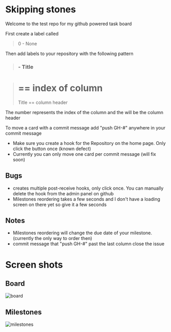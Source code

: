 # Skipping stones

Welcome to the test repo for my github powered task board

First create a label called 

> 0 - None

Then add labels to your repository with the following pattern

>  ### - Title

>  # == index of column
>  Title == column header

The number represents the index of the column and the will be the column header

To move a card with a commit message add "push GH-#" anywhere in your commit message

* Make sure you create a hook for the Repository on the home page. Only click the button once (known defect)
* Currently you can only move one card per commit message (will fix soon)


## Bugs
* creates multiple post-receive hooks, only click once. You can manually delete the hook from the admin panel on github
* Milestones reordering takes a few seconds and I don't have a loading screen on there yet so give it a few seconds


## Notes
* Milestones reordering will change the due date of your milestone. (currently the only way to order then)
* commit message that "push GH-#" past the last column close the issue

# Screen shots

## Board
![board](http://f.cl.ly/items/1Y2b2K1f0n0S1U0X1g19/Image%202011-11-28%20at%2011.45.24%20AM.png)

## Milestones
![milestones](http://f.cl.ly/items/311g0V3h191O2N250J3V/Image%202011-11-28%20at%2011.45.51%20AM.png)
